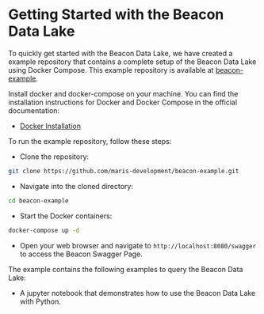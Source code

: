 # Getting Started with the Beacon Data Lake

To quickly get started with the Beacon Data Lake, we have created a example repository that contains a complete setup of the Beacon Data Lake using Docker Compose. This example repository is available at [beacon-example](https://github.com/maris-development/beacon-example).

Install docker and docker-compose on your machine. You can find the installation instructions for Docker and Docker Compose in the official documentation:
- [Docker Installation](https://docs.docker.com/get-docker/)

To run the example repository, follow these steps:

- Clone the repository:

```bash
git clone https://github.com/maris-development/beacon-example.git
```

- Navigate into the cloned directory:

```bash
cd beacon-example
```

- Start the Docker containers:

```bash
docker-compose up -d
```

- Open your web browser and navigate to `http://localhost:8080/swagger` to access the Beacon Swagger Page.

The example contains the following examples to query the Beacon Data Lake:

- A jupyter notebook that demonstrates how to use the Beacon Data Lake with Python.
